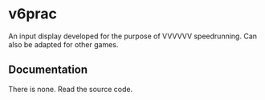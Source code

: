 # v6prac
An input display developed for the purpose of VVVVVV speedrunning. Can also be adapted for other games.

## Documentation

There is none. Read the source code.
